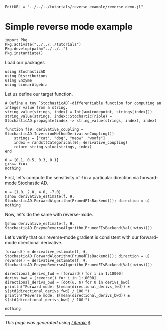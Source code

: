 ```@meta
EditURL = "../../../tutorials/reverse_example/reverse_demo.jl"
```

# Simple reverse mode example

```@setup random_walk
import Pkg
Pkg.activate("../../../tutorials")
Pkg.develop(path="../../..")
Pkg.instantiate()
```

Load our packages

````@example reverse_demo
using StochasticAD
using Distributions
using Enzyme
using LinearAlgebra
````

Let us define our target function.

````@example reverse_demo
# Define a toy `StochasticAD`-differentiable function for computing an integer value from a string.
string_value(strings, index) = Int(sum(codepoint, strings[index]))
string_value(strings, index::StochasticTriple) = StochasticAD.propagate(index -> string_value(strings, index), index)

function f(θ; derivative_coupling = StochasticAD.InversionMethodDerivativeCoupling())
    strings = ["cat", "dog", "meow", "woofs"]
    index = randst(Categorical(θ); derivative_coupling)
    return string_value(strings, index)
end

θ = [0.1, 0.5, 0.3, 0.1]
@show f(θ)
nothing
````

First, let's compute the sensitivity of `f` in a particular direction via forward-mode Stochastic AD.

````@example reverse_demo
u = [1.0, 2.0, 4.0, -7.0]
@show derivative_estimate(f, θ, StochasticAD.ForwardAlgorithm(PrunedFIsBackend()); direction = u)
nothing
````

Now, let's do the same with reverse-mode.

````@example reverse_demo
@show derivative_estimate(f, θ, StochasticAD.EnzymeReverseAlgorithm(PrunedFIsBackend(Val(:wins))))
````

Let's verify that our reverse-mode gradient is consistent with our forward-mode directional derivative.

````@example reverse_demo
forward() = derivative_estimate(f, θ, StochasticAD.ForwardAlgorithm(PrunedFIsBackend()); direction = u)
reverse() = derivative_estimate(f, θ, StochasticAD.EnzymeReverseAlgorithm(PrunedFIsBackend(Val(:wins))))

directional_derivs_fwd = [forward() for i in 1:10000]
derivs_bwd = [reverse() for i in 1:10000]
directional_derivs_bwd = [dot(u, δ) for δ in derivs_bwd]
println("Forward mode: $(mean(directional_derivs_fwd)) ± $(std(directional_derivs_fwd) / 100)")
println("Reverse mode: $(mean(directional_derivs_bwd)) ± $(std(directional_derivs_bwd) / 100)")

nothing
````

---

*This page was generated using [Literate.jl](https://github.com/fredrikekre/Literate.jl).*

